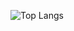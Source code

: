 ![Top Langs](https://github-readme-stats.vercel.app/api/top-langs/?username=SytHamMer&size_weight=0.5&count_weight=0.5&theme=transparent&langs_count=10)



<!--
**SytHamMer/SytHamMer** is a ✨ _special_ ✨ repository because its `README.md` (this file) appears on your GitHub profile.

Here are some ideas to get you started:

- 🔭 I’m currently working on becomming a Data engineeur
- 🌱 I’m currently learning everything relative to data
- 📫 How to reach me: mathys.lebon.pro@gmail.com
-->
